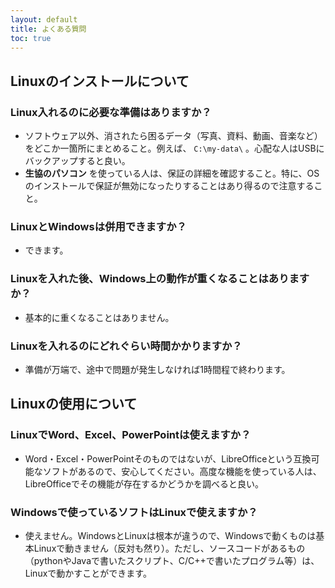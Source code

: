 ```yaml
---
layout: default
title: よくある質問
toc: true
---
```


## Linuxのインストールについて


### Linux入れるのに必要な準備はありますか？
-   ソフトウェア以外、消されたら困るデータ（写真、資料、動画、音楽など）をどこか一箇所にまとめること。例えば、 `C:\my-data\` 。心配な人はUSBにバックアップすると良い。
-   **生協のパソコン** を使っている人は、保証の詳細を確認すること。特に、OSのインストールで保証が無効になったりすることはあり得るので注意すること。


### LinuxとWindowsは併用できますか？
-   できます。


### Linuxを入れた後、Windows上の動作が重くなることはありますか？
-   基本的に重くなることはありません。


### Linuxを入れるのにどれぐらい時間かかりますか？
-   準備が万端で、途中で問題が発生しなければ1時間程で終わります。


## Linuxの使用について


### LinuxでWord、Excel、PowerPointは使えますか？
-   Word・Excel・PowerPointそのものではないが、LibreOfficeという互換可能なソフトがあるので、安心してください。高度な機能を使っている人は、LibreOfficeでその機能が存在するかどうかを調べると良い。


### Windowsで使っているソフトはLinuxで使えますか？
-   使えません。WindowsとLinuxは根本が違うので、Windowsで動くものは基本Linuxで動きません（反対も然り）。ただし、ソースコードがあるもの（pythonやJavaで書いたスクリプト、C/C++で書いたプログラム等）は、Linuxで動かすことができます。
